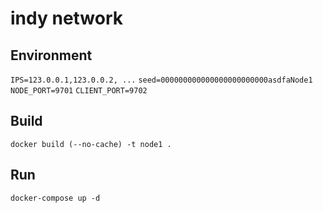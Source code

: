 # indy network

## Environment
`IPS=123.0.0.1,123.0.0.2, ...`
`seed=000000000000000000000000asdfaNode1`
`NODE_PORT=9701`
`CLIENT_PORT=9702`

## Build
`docker build (--no-cache) -t node1 .`

## Run
`docker-compose up -d`